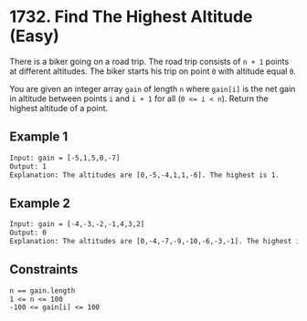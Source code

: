 # 1732. Find The Highest Altitude (Easy)

There is a biker going on a road trip. The road trip consists of `n + 1` points at different altitudes. The biker starts his trip on point `0` with altitude equal `0`.

You are given an integer array `gain` of length `n` where `gain[i]` is the net gain in altitude between points `i`​​​​​​ and `i + 1` for all (`0 <= i < n`). Return the highest altitude of a point.

## Example 1

```txt
Input: gain = [-5,1,5,0,-7]
Output: 1
Explanation: The altitudes are [0,-5,-4,1,1,-6]. The highest is 1.
```

## Example 2

```txt
Input: gain = [-4,-3,-2,-1,4,3,2]
Output: 0
Explanation: The altitudes are [0,-4,-7,-9,-10,-6,-3,-1]. The highest is 0.
```

## Constraints

```txt
n == gain.length
1 <= n <= 100
-100 <= gain[i] <= 100
```
